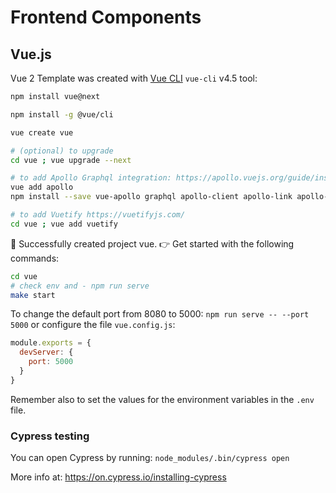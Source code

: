 # Frontend Components

## Vue.js

Vue 2 Template was created with [Vue CLI](https://cli.vuejs.org/) `vue-cli` v4.5 tool:

```bash
npm install vue@next

npm install -g @vue/cli

vue create vue

# (optional) to upgrade
cd vue ; vue upgrade --next

# to add Apollo Graphql integration: https://apollo.vuejs.org/guide/installation.html#vue-cli-plugin
vue add apollo
npm install --save vue-apollo graphql apollo-client apollo-link apollo-link-http apollo-cache-inmemory graphql-tag

# to add Vuetify https://vuetifyjs.com/
cd vue ; vue add vuetify
```

🎉  Successfully created project vue.
👉  Get started with the following commands:

```bash
cd vue
# check env and - npm run serve
make start
```

To change the default port from 8080 to 5000: `npm run serve -- --port 5000` or configure the file `vue.config.js`:

```javascript
module.exports = {
  devServer: {
    port: 5000
  }
}
```

Remember also to set the values for the environment variables in the `.env` file.

### Cypress testing

You can open Cypress by running: `node_modules/.bin/cypress open`

More info at: <https://on.cypress.io/installing-cypress>
